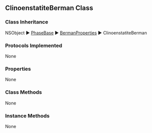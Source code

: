 ## ClinoenstatiteBerman Class  
### Class Inheritance  
NSObject ▶️ [PhaseBase](PhaseBase.html) ▶️ [BermanProperties](BermanProperties.html) ▶️ ClinoenstatiteBerman  

### Protocols Implemented  
None  

### Properties  
None 

### Class Methods  
None  

### Instance Methods  
None
